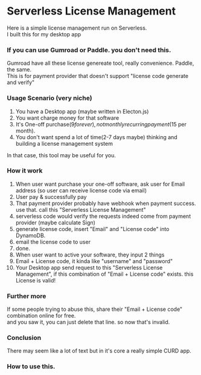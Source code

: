 # Serverless License Management
Here is a simple license management run on Serverless.    
I built this for my desktop app    

### If you can use Gumroad or Paddle. you don't need this.  
Gumroad have all these license genereate tool, really convenience. 
Paddle, the same.  
This is for payment provider that doesn't support "license code generate and verify"   

### Usage Scenario (very niche)
1. You have a Desktop app (maybe written in Electon.js)
2. You want charge money for that software
3. It's One-off purchase($9 forever), not monthly recurring payment($15 per month).
4. You don't want spend a lot of time(2-7 days maybe) thinking and building a license management system

In that case, this tool may be useful for you. 

### How it work
1. When user want purchase your one-off software, ask user for Email address (so user can receive license code via email)
2. User pay & successfully pay
3. That payment provider probably have webhook when payment success. use that. call this "Serverless License Management"
4. serverless code would verify the requests indeed come from payment provider (maybe calculate Sign)
5. generate license code, insert "Email" and "License code" into DynamoDB.
6. email the license code to user
7. done.
8. When user want to active your software, they input 2 things
9. Email + License code, it kinda like "username" and "password"
10. Your Desktop app send request to this "Serverless License Management", if this combination of "Email + License code" exists. this License is valid!

### Further more
If some people trying to abuse this, share their "Email + License code" combination online for free.  
and you saw it, you can just delete that line. so now that's invalid.  

### Conclusion
There may seem like a lot of text but in it's core a really simple CURD app.  

### How to use this.  